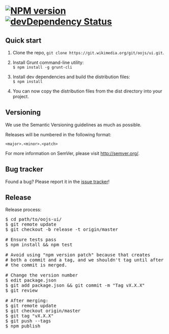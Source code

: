 [![NPM version](https://badge.fury.io/js/oojs-ui.png)](https://badge.fury.io/js/oojs-ui) [![devDependency Status](https://david-dm.org/wikimedia/oojs-ui/dev-status.svg)](https://david-dm.org/wikimedia/oojs-ui#info=devDependencies)
=================

Quick start
----------

1. Clone the repo, `git clone https://git.wikimedia.org/git/oojs/ui.git`.

1. Install Grunt command-line utility:<br/>`$ npm install -g grunt-cli`

1. Install dev dependencies and build the distribution files:<br/>`$ npm install`

1. You can now copy the distribution files from the dist directory into your project.

Versioning
----------

We use the Semantic Versioning guidelines as much as possible.

Releases will be numbered in the following format:

`<major>.<minor>.<patch>`

For more information on SemVer, please visit http://semver.org/.

Bug tracker
-----------

Found a bug? Please report it in the [issue tracker](https://bugzilla.wikimedia.org/enter_bug.cgi?product=OOjs+UI)!

Release
----------

Release process:
<pre lang="bash">
$ cd path/to/oojs-ui/
$ git remote update
$ git checkout -b release -t origin/master

# Ensure tests pass
$ npm install && npm test

# Avoid using "npm version patch" because that creates
# both a commit and a tag, and we shouldn't tag until after
# the commit is merged.

# Change the version number
$ edit package.json
$ git add package.json && git commit -m "Tag vX.X.X"
$ git review

# After merging:
$ git remote update
$ git checkout origin/master
$ git tag "vX.X.X"
$ git push --tags
$ npm publish
</pre>
